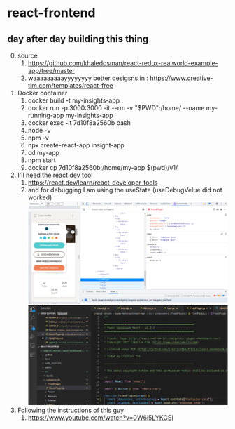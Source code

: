 # react-frontend

## day after day building this thing

0. source
    1.  https://github.com/khaledosman/react-redux-realworld-example-app/tree/master
    2.  waaaaaaaaayyyyyyyy better desigsns in : https://www.creative-tim.com/templates/react-free
1. Docker container
    1.  docker build -t my-insights-app . 
    2.  docker run -p 3000:3000 -it --rm -v "$PWD":/home/ --name my-running-app my-insights-app 
    3.  docker exec -it 7d10f8a2560b  bash
    4.  node -v
    5.  npm -v
    6.  npx create-react-app insight-app
    7.  cd my-app
    8.  npm start
    9.  docker cp 7d10f8a2560b:/home/my-app  $(pwd)/v1/
2. I'll need the react dev tool
    1.  https://react.dev/learn/react-developer-tools
    2.  and for debugging I am using the useState (useDebugVelue did not worked)
    ![Image](img/useStateForDebugging_part1.png "useStateForDebugging_part1.png")
    ![Image](img/useStateForDebugging_part2.png "useStateForDebugging_part2.png")
3. Following the instructions of this guy
    1.  https://www.youtube.com/watch?v=0W6i5LYKCSI